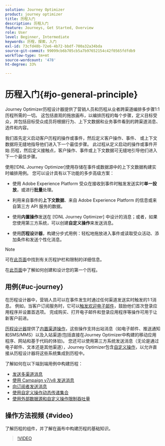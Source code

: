 ```yaml
---
solution: Journey Optimizer
product: journey optimizer
title: 历程入门
description: 历程入门
feature: Journeys, Get Started, Overview
role: User
level: Beginner, Intermediate
keywords: 历程，探索，入门
exl-id: 73cfd48b-72e6-4b72-bbdf-700a32a34bda
source-git-commit: 99099cb6b705cb5a7b97652154c42f0565fdfdb9
workflow-type: tm+mt
source-wordcount: '478'
ht-degree: 33%

---
```



# 历程入门{#jo-general-principle}

Journey Optimizer历程设计器提供了营销人员和历程从业者跨渠道编排多步骤1:1历程所需的一切。 这包括直观的拖放画布，以编排历程的每个步骤，定义目标受众，并包括目标受众成员将根据行为、上下文数据和业务事件看到的跨渠道消息、选件和内容。

我们首先定义启动客户历程的操作或事件，然后定义客户操作、事件、
或上下文数据将无缝地指导他们进入下一个最佳步骤。 此过程从定义启动的操作或事件开始
历程，然后定义接触点，客户操作、事件或上下文数据可无缝地引导他们进入下一个最佳步骤。

使用[!DNL Journey Optimizer]使用存储在事件或数据源中的上下文数据构建实时编排用例。 您可以设计具有以下功能的多步高级方案：

* 使用 Adobe Experience Platform 受众在接收到事件时触发发送实时&#x200B;**单一投放**，或进行&#x200B;**批量**&#x200B;处理。

* 利用来自事件的&#x200B;**上下文数据**、来自 Adobe Experience Platform 的信息或来自第三方 API 服务的数据。

* 使用&#x200B;**内置操作**&#x200B;发送在 [!DNL Journey Optimizer] 中设计的消息；或者，如果您使用第三方系统，可以创建&#x200B;**自定义操作**&#x200B;来发送消息。

* 使用&#x200B;**历程设计器**，构建分步式用例：轻松地拖放进入事件或读取受众活动、添加条件和发送个性化消息。

>[!NOTE]
>
>可在[此页面](../start/guardrails.md)中找到有关历程护栏和限制的详细信息。

在[此页面](journey-gs.md)中了解如何创建和设计您的第一个历程。

## 用例{#uc-journey}

在历程设计器中，营销人员可以在事件发生时通过任何渠道发送实时触发的1:1消息。 例如，当客户订阅服务时，它可以[触发欢迎电子邮件](message-to-subscribers-uc.md)，鼓励他们首次登录应用程序并设置首选项。 完成购买、打开电子邮件和登录应用程序等操作可用于让新客户前进。

[历程设计器](using-the-journey-designer.md)提供了[内置渠道操作](journeys-message.md)，这些操作支持出站消息（如电子邮件、推送通知和SMS/MMS）以及入站渠道(包括直接在Journey Optimizer中构建的移动应用程序、网站和基于代码的体验)。 您还可以使用第三方系统发送消息（无论是通过电子邮件、文本还是其他渠道），Journey Optimizer包含[自定义操作](using-custom-actions.md)，以允许直接从历程设计器将这些系统集成到历程中。

了解如何在以下端到端用例中构建历程：

* [发送多渠道消息](journeys-uc.md)
* [使用 Campaign v7/v8 发送消息](ajo-ac.md)
* [向订阅者发送消息](message-to-subscribers-uc.md)
* [使用自定义操作动态传递集合](collections.md)
* [使用外部数据源和自定义操作限制吞吐量](limit-throughput.md)

## 操作方法视频 {#video}

了解历程的组件，并了解在画布中构建历程的基础知识。

>[!VIDEO](https://video.tv.adobe.com/v/3424996?quality=12)
